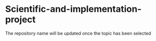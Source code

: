 # Scientific-and-implementation-project
The repository name will be updated once the topic has been selected
